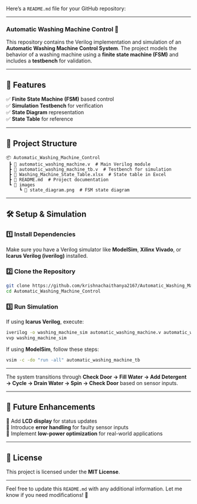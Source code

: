 Here’s a `README.md` file for your GitHub repository:  

---

### Automatic Washing Machine Control 🚀  

This repository contains the Verilog implementation and simulation of an **Automatic Washing Machine Control System**. The project models the behavior of a washing machine using a **finite state machine (FSM)** and includes a **testbench** for validation.  

---

## 📌 Features  
✅ **Finite State Machine (FSM)** based control  
✅ **Simulation Testbench** for verification  
✅ **State Diagram** representation  
✅ **State Table** for reference  

---

## 📁 Project Structure  

```
📦 Automatic_Washing_Machine_Control  
 ┣ 📜 automatic_washing_machine.v  # Main Verilog module  
 ┣ 📜 automatic_washing_machine_tb.v  # Testbench for simulation  
 ┣ 📜 Washing_Machine_State_Table.xlsx  # State table in Excel  
 ┣ 📜 README.md  # Project documentation  
 ┗ 📂 images  
     ┗ 📜 state_diagram.png  # FSM state diagram  
```  

---

## 🛠️ Setup & Simulation  

### 1️⃣ Install Dependencies  
Make sure you have a Verilog simulator like **ModelSim**, **Xilinx Vivado**, or **Icarus Verilog (iverilog)** installed.  

### 2️⃣ Clone the Repository  
```bash
git clone https://github.com/krishnachaithanya2167/Automatic_Washing_Machine_Control.git  
cd Automatic_Washing_Machine_Control  
```  

### 3️⃣ Run Simulation  
If using **Icarus Verilog**, execute:  
```bash
iverilog -o washing_machine_sim automatic_washing_machine.v automatic_washing_machine_tb.v  
vvp washing_machine_sim  
```  

If using **ModelSim**, follow these steps:  
```bash
vsim -c -do "run -all" automatic_washing_machine_tb  
```  

---

The system transitions through **Check Door → Fill Water → Add Detergent → Cycle → Drain Water → Spin → Check Door** based on sensor inputs.  

---

## 📌 Future Enhancements  
🔹 Add **LCD display** for status updates  
🔹 Introduce **error handling** for faulty sensor inputs  
🔹 Implement **low-power optimization** for real-world applications  

---

## 📜 License  
This project is licensed under the **MIT License**.  

---

Feel free to update this `README.md` with any additional information. Let me know if you need modifications! 🚀
